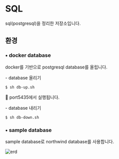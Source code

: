 # SQL

sql(postgresql)을 정리한 저장소입니다.

## 환경

### • docker database

docker를 기반으로 postgresql database를 올립니다.

\- database 올리기

```
$ sh db-up.sh
```

📝 port5435에서 실행됩니다.

\- database 내리기

```
$ sh db-down.sh
```

### • sample database

sample database로 northwind database를 사용합니다.

<img src="https://blog.yugabyte.com/wp-content/uploads/2019/07/northwind_distributedsql-06.png" alt="erd">
